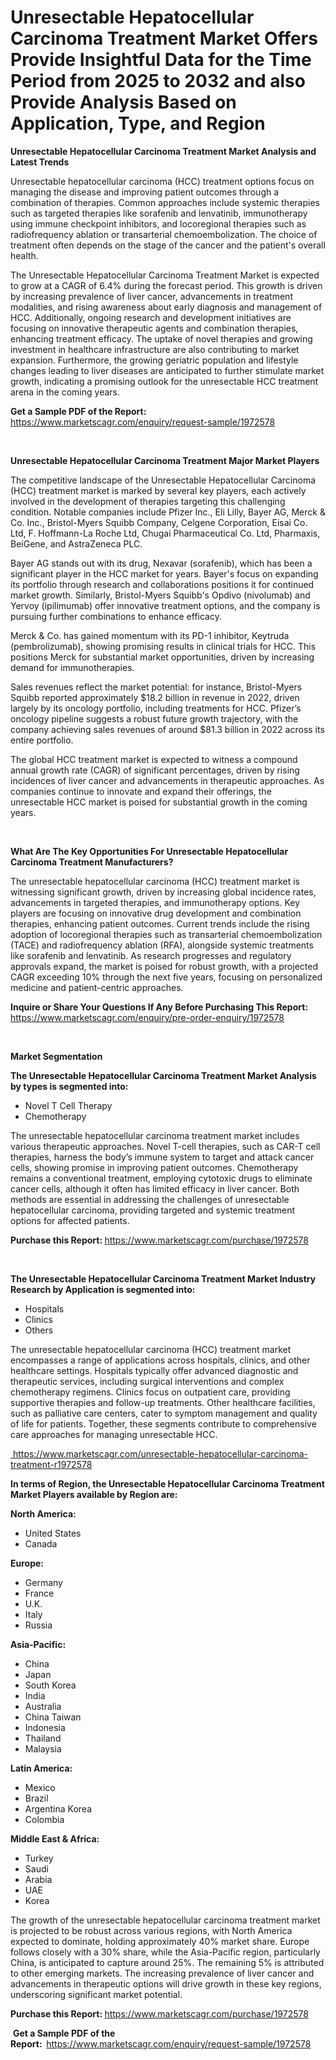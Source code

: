 <p><h1>Unresectable Hepatocellular Carcinoma Treatment Market Offers Provide Insightful Data for the Time Period from 2025 to 2032 and also Provide Analysis Based on Application, Type, and Region</h1></p><p><strong>Unresectable Hepatocellular Carcinoma Treatment Market Analysis and Latest Trends</strong></p>
<p><p>Unresectable hepatocellular carcinoma (HCC) treatment options focus on managing the disease and improving patient outcomes through a combination of therapies. Common approaches include systemic therapies such as targeted therapies like sorafenib and lenvatinib, immunotherapy using immune checkpoint inhibitors, and locoregional therapies such as radiofrequency ablation or transarterial chemoembolization. The choice of treatment often depends on the stage of the cancer and the patient's overall health.</p><p>The Unresectable Hepatocellular Carcinoma Treatment Market is expected to grow at a CAGR of 6.4% during the forecast period. This growth is driven by increasing prevalence of liver cancer, advancements in treatment modalities, and rising awareness about early diagnosis and management of HCC. Additionally, ongoing research and development initiatives are focusing on innovative therapeutic agents and combination therapies, enhancing treatment efficacy. The uptake of novel therapies and growing investment in healthcare infrastructure are also contributing to market expansion. Furthermore, the growing geriatric population and lifestyle changes leading to liver diseases are anticipated to further stimulate market growth, indicating a promising outlook for the unresectable HCC treatment arena in the coming years.</p></p>
<p><strong>Get a Sample PDF of the Report:&nbsp;</strong> <a href="https://www.marketscagr.com/enquiry/request-sample/1972578?utm_campaign=3534&utm_medium=2&utm_source=Github&utm_content=ia&utm_term=13042025&utm_id=unresectable-hepatocellular-carcinoma-treatment">https://www.marketscagr.com/enquiry/request-sample/1972578</a></p>
<p>&nbsp;</p>
<p><strong>Unresectable Hepatocellular Carcinoma Treatment Major Market Players</strong></p>
<p><p>The competitive landscape of the Unresectable Hepatocellular Carcinoma (HCC) treatment market is marked by several key players, each actively involved in the development of therapies targeting this challenging condition. Notable companies include Pfizer Inc., Eli Lilly, Bayer AG, Merck & Co. Inc., Bristol-Myers Squibb Company, Celgene Corporation, Eisai Co. Ltd, F. Hoffmann-La Roche Ltd, Chugai Pharmaceutical Co. Ltd, Pharmaxis, BeiGene, and AstraZeneca PLC.</p><p>Bayer AG stands out with its drug, Nexavar (sorafenib), which has been a significant player in the HCC market for years. Bayer's focus on expanding its portfolio through research and collaborations positions it for continued market growth. Similarly, Bristol-Myers Squibb's Opdivo (nivolumab) and Yervoy (ipilimumab) offer innovative treatment options, and the company is pursuing further combinations to enhance efficacy.</p><p>Merck & Co. has gained momentum with its PD-1 inhibitor, Keytruda (pembrolizumab), showing promising results in clinical trials for HCC. This positions Merck for substantial market opportunities, driven by increasing demand for immunotherapies.</p><p>Sales revenues reflect the market potential: for instance, Bristol-Myers Squibb reported approximately $18.2 billion in revenue in 2022, driven largely by its oncology portfolio, including treatments for HCC. Pfizer’s oncology pipeline suggests a robust future growth trajectory, with the company achieving sales revenues of around $81.3 billion in 2022 across its entire portfolio.</p><p>The global HCC treatment market is expected to witness a compound annual growth rate (CAGR) of significant percentages, driven by rising incidences of liver cancer and advancements in therapeutic approaches. As companies continue to innovate and expand their offerings, the unresectable HCC market is poised for substantial growth in the coming years.</p></p>
<p>&nbsp;</p>
<p><strong>What Are The Key Opportunities For Unresectable Hepatocellular Carcinoma Treatment Manufacturers?</strong></p>
<p><p>The unresectable hepatocellular carcinoma (HCC) treatment market is witnessing significant growth, driven by increasing global incidence rates, advancements in targeted therapies, and immunotherapy options. Key players are focusing on innovative drug development and combination therapies, enhancing patient outcomes. Current trends include the rising adoption of locoregional therapies such as transarterial chemoembolization (TACE) and radiofrequency ablation (RFA), alongside systemic treatments like sorafenib and lenvatinib. As research progresses and regulatory approvals expand, the market is poised for robust growth, with a projected CAGR exceeding 10% through the next five years, focusing on personalized medicine and patient-centric approaches.</p></p>
<p><strong>Inquire or Share Your Questions If Any Before Purchasing This Report:</strong> <a href="https://www.marketscagr.com/enquiry/pre-order-enquiry/1972578?utm_campaign=3534&utm_medium=2&utm_source=Github&utm_content=ia&utm_term=13042025&utm_id=unresectable-hepatocellular-carcinoma-treatment">https://www.marketscagr.com/enquiry/pre-order-enquiry/1972578</a></p>
<p>&nbsp;</p>
<p><strong>Market Segmentation</strong></p>
<p><strong>The Unresectable Hepatocellular Carcinoma Treatment Market Analysis by types is segmented into:</strong></p>
<p><ul><li>Novel T Cell Therapy</li><li>Chemotherapy</li></ul></p>
<p><p>The unresectable hepatocellular carcinoma treatment market includes various therapeutic approaches. Novel T-cell therapies, such as CAR-T cell therapies, harness the body’s immune system to target and attack cancer cells, showing promise in improving patient outcomes. Chemotherapy remains a conventional treatment, employing cytotoxic drugs to eliminate cancer cells, although it often has limited efficacy in liver cancer. Both methods are essential in addressing the challenges of unresectable hepatocellular carcinoma, providing targeted and systemic treatment options for affected patients.</p></p>
<p><strong>Purchase this Report:&nbsp;</strong><a href="https://www.marketscagr.com/purchase/1972578?utm_campaign=3534&utm_medium=2&utm_source=Github&utm_content=ia&utm_term=13042025&utm_id=unresectable-hepatocellular-carcinoma-treatment">https://www.marketscagr.com/purchase/1972578</a></p>
<p>&nbsp;</p>
<p><strong>The Unresectable Hepatocellular Carcinoma Treatment Market Industry Research by Application is segmented into:</strong></p>
<p><ul><li>Hospitals</li><li>Clinics</li><li>Others</li></ul></p>
<p><p>The unresectable hepatocellular carcinoma (HCC) treatment market encompasses a range of applications across hospitals, clinics, and other healthcare settings. Hospitals typically offer advanced diagnostic and therapeutic services, including surgical interventions and complex chemotherapy regimens. Clinics focus on outpatient care, providing supportive therapies and follow-up treatments. Other healthcare facilities, such as palliative care centers, cater to symptom management and quality of life for patients. Together, these segments contribute to comprehensive care approaches for managing unresectable HCC.</p></p>
<p><a href="https://www.marketscagr.com/unresectable-hepatocellular-carcinoma-treatment-r1972578?utm_campaign=3534&utm_medium=2&utm_source=Github&utm_content=ia&utm_term=13042025&utm_id=unresectable-hepatocellular-carcinoma-treatment">&nbsp;https://www.marketscagr.com/unresectable-hepatocellular-carcinoma-treatment-r1972578</a></p>
<p><strong>In terms of Region, the Unresectable Hepatocellular Carcinoma Treatment Market Players available by Region are:</strong></p>
<p>
    <p> <strong> North America: </strong>
        <ul>
            <li>United States</li>
            <li>Canada</li>
        </ul>
        </p> 
    <p> <strong> Europe: </strong>
        <ul>
            <li>Germany</li>
            <li>France</li>
            <li>U.K.</li>
            <li>Italy</li>
            <li>Russia</li>
        </ul>
        </p> 
    <p> <strong> Asia-Pacific: </strong>
        <ul>
            <li>China</li>
            <li>Japan</li>
            <li>South Korea</li>
            <li>India</li>
            <li>Australia</li>
            <li>China Taiwan</li>
            <li>Indonesia</li>
            <li>Thailand</li>
            <li>Malaysia</li>
        </ul>
        </p> 
    <p> <strong> Latin America: </strong>
        <ul>
            <li>Mexico</li>
            <li>Brazil</li>
            <li>Argentina Korea</li>
            <li>Colombia</li>
        </ul>
        </p> 
    <p> <strong> Middle East & Africa: </strong>
        <ul>
            <li>Turkey</li>
            <li>Saudi</li>
            <li>Arabia</li>
            <li>UAE</li>
            <li>Korea</li>
        </ul>
    </p>
    </p>
<p><p>The growth of the unresectable hepatocellular carcinoma treatment market is projected to be robust across various regions, with North America expected to dominate, holding approximately 40% market share. Europe follows closely with a 30% share, while the Asia-Pacific region, particularly China, is anticipated to capture around 25%. The remaining 5% is attributed to other emerging markets. The increasing prevalence of liver cancer and advancements in therapeutic options will drive growth in these key regions, underscoring significant market potential.</p></p>
<p><strong>Purchase this Report: </strong><a href="https://www.marketscagr.com/purchase/1972578?utm_campaign=3534&utm_medium=2&utm_source=Github&utm_content=ia&utm_term=13042025&utm_id=unresectable-hepatocellular-carcinoma-treatment">https://www.marketscagr.com/purchase/1972578</a></p>
<p>&nbsp;<strong>Get a Sample PDF of the Report:&nbsp;&nbsp;</strong><a href="https://www.marketscagr.com/enquiry/request-sample/1972578?utm_campaign=3534&utm_medium=2&utm_source=Github&utm_content=ia&utm_term=13042025&utm_id=unresectable-hepatocellular-carcinoma-treatment">https://www.marketscagr.com/enquiry/request-sample/1972578</a></p>
<p><strong></strong></p>
<p><p></p><p></p><p></p></p>